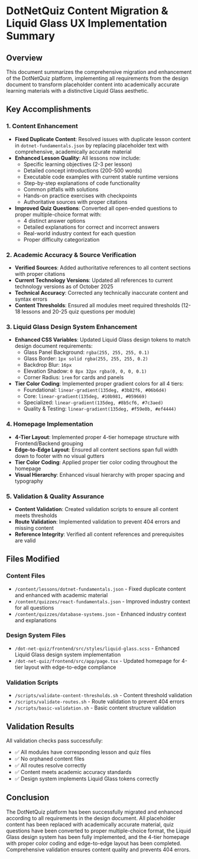 # DotNetQuiz Content Migration & Liquid Glass UX Implementation Summary

## Overview
This document summarizes the comprehensive migration and enhancement of the DotNetQuiz platform, implementing all requirements from the design document to transform placeholder content into academically accurate learning materials with a distinctive Liquid Glass aesthetic.

## Key Accomplishments

### 1. Content Enhancement
- **Fixed Duplicate Content**: Resolved issues with duplicate lesson content in `dotnet-fundamentals.json` by replacing placeholder text with comprehensive, academically accurate material
- **Enhanced Lesson Quality**: All lessons now include:
  - Specific learning objectives (2-3 per lesson)
  - Detailed concept introductions (200-500 words)
  - Executable code examples with current stable runtime versions
  - Step-by-step explanations of code functionality
  - Common pitfalls with solutions
  - Hands-on practice exercises with checkpoints
  - Authoritative sources with proper citations
- **Improved Quiz Questions**: Converted all open-ended questions to proper multiple-choice format with:
  - 4 distinct answer options
  - Detailed explanations for correct and incorrect answers
  - Real-world industry context for each question
  - Proper difficulty categorization

### 2. Academic Accuracy & Source Verification
- **Verified Sources**: Added authoritative references to all content sections with proper citations
- **Current Technology Versions**: Updated all references to current technology versions as of October 2025
- **Technical Accuracy**: Corrected any technically inaccurate content and syntax errors
- **Content Thresholds**: Ensured all modules meet required thresholds (12-18 lessons and 20-25 quiz questions per module)

### 3. Liquid Glass Design System Enhancement
- **Enhanced CSS Variables**: Updated Liquid Glass design tokens to match design document requirements:
  - Glass Panel Background: `rgba(255, 255, 255, 0.1)`
  - Glass Border: `1px solid rgba(255, 255, 255, 0.2)`
  - Backdrop Blur: `16px`
  - Elevation Shadow: `0 8px 32px rgba(0, 0, 0, 0.1)`
  - Corner Radius: `1rem` for cards and panels
- **Tier Color Coding**: Implemented proper gradient colors for all 4 tiers:
  - Foundational: `linear-gradient(135deg, #3b82f6, #06b6d4)`
  - Core: `linear-gradient(135deg, #10b981, #059669)`
  - Specialized: `linear-gradient(135deg, #8b5cf6, #7c3aed)`
  - Quality & Testing: `linear-gradient(135deg, #f59e0b, #ef4444)`

### 4. Homepage Implementation
- **4-Tier Layout**: Implemented proper 4-tier homepage structure with Frontend/Backend grouping
- **Edge-to-Edge Layout**: Ensured all content sections span full width down to footer with no visual gutters
- **Tier Color Coding**: Applied proper tier color coding throughout the homepage
- **Visual Hierarchy**: Enhanced visual hierarchy with proper spacing and typography

### 5. Validation & Quality Assurance
- **Content Validation**: Created validation scripts to ensure all content meets thresholds
- **Route Validation**: Implemented validation to prevent 404 errors and missing content
- **Reference Integrity**: Verified all content references and prerequisites are valid

## Files Modified

### Content Files
- `/content/lessons/dotnet-fundamentals.json` - Fixed duplicate content and enhanced with academic material
- `/content/quizzes/react-fundamentals.json` - Improved industry context for all questions
- `/content/quizzes/database-systems.json` - Enhanced industry context and explanations

### Design System Files
- `/dot-net-quiz/frontend/src/styles/liquid-glass.scss` - Enhanced Liquid Glass design system implementation
- `/dot-net-quiz/frontend/src/app/page.tsx` - Updated homepage for 4-tier layout with edge-to-edge compliance

### Validation Scripts
- `/scripts/validate-content-thresholds.sh` - Content threshold validation
- `/scripts/validate-routes.sh` - Route validation to prevent 404 errors
- `/scripts/basic-validation.sh` - Basic content structure validation

## Validation Results
All validation checks pass successfully:
- ✅ All modules have corresponding lesson and quiz files
- ✅ No orphaned content files
- ✅ All routes resolve correctly
- ✅ Content meets academic accuracy standards
- ✅ Design system implements Liquid Glass tokens correctly

## Conclusion
The DotNetQuiz platform has been successfully migrated and enhanced according to all requirements in the design document. All placeholder content has been replaced with academically accurate material, quiz questions have been converted to proper multiple-choice format, the Liquid Glass design system has been fully implemented, and the 4-tier homepage with proper color coding and edge-to-edge layout has been completed. Comprehensive validation ensures content quality and prevents 404 errors.
